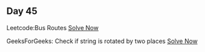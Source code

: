 ## Day 45

Leetcode:Bus Routes
[Solve Now](https://leetcode.com/problems/bus-routes/description/?envType=daily-question&envId=2023-11-12)


GeeksForGeeks: Check if string is rotated by two places 
[Solve Now](https://www.geeksforgeeks.org/problems/check-if-string-is-rotated-by-two-places-1587115620/1)